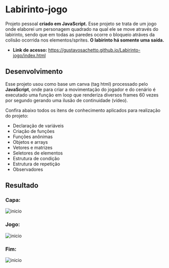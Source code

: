 # Labirinto-jogo
Projeto pessoal __criado em JavaScript.__ Esse projeto se trata de um jogo onde elaborei um personagem quadrado na qual ele se move através do labirinto, sendo que em todas as paredes ocorre o bloqueio atráves da colisão ocorrida nos elementos/sprites. __O labirinto há somente uma saída.__

* __Link de acesso:__ https://gustavosachetto.github.io/Labirinto-jogo/index.html

## Desenvolvimento
Esse projeto usou como base um canva (tag html) processado pelo __JavaScript__, onde para criar a movimentação do jogador e do cenário é executado uma função em loop que renderiza diversos frames 60 vezes por segundo gerando uma ilusão de continuidade (vídeo).

Confira abaixo todos os itens de conhecimento aplicados para realização do projeto:
* Declaração de variáveis
* Criação de funções
* Funções anônimas
* Objetos e arrays
* Vetores e matrizes
* Seletores de elementos
* Estrutura de condição
* Estrutura de repetição
* Observadores 

## Resultado

### Capa:
![inicio](https://github.com/GustavoSachetto/Labirinto-jogo/assets/136517074/3127bcb0-1bd3-4932-a553-6512877dd336)

### Jogo:
![inicio](https://github.com/GustavoSachetto/Labirinto-jogo/assets/136517074/e32d9645-16aa-45cd-84ae-e7637f000cb1)

### Fim:
![inicio](https://github.com/GustavoSachetto/Labirinto-jogo/assets/136517074/800d3b39-e32e-4f43-a64a-f60cc506720f)
